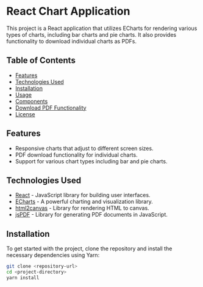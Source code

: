 # React Chart Application

This project is a React application that utilizes ECharts for rendering various types of charts, including bar charts and pie charts. It also provides functionality to download individual charts as PDFs.

## Table of Contents

- [Features](#features)
- [Technologies Used](#technologies-used)
- [Installation](#installation)
- [Usage](#usage)
- [Components](#components)
- [Download PDF Functionality](#download-pdf-functionality)
- [License](#license)

## Features

- Responsive charts that adjust to different screen sizes.
- PDF download functionality for individual charts.
- Support for various chart types including bar and pie charts.

## Technologies Used

- [React](https://reactjs.org/) - JavaScript library for building user interfaces.
- [ECharts](https://echarts.apache.org/en/index.html) - A powerful charting and visualization library.
- [html2canvas](https://html2canvas.hertzen.com/) - Library for rendering HTML to canvas.
- [jsPDF](https://github.com/parallax/jsPDF) - Library for generating PDF documents in JavaScript.

## Installation

To get started with the project, clone the repository and install the necessary dependencies using Yarn:

```bash
git clone <repository-url>
cd <project-directory>
yarn install
```
